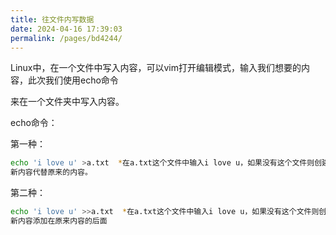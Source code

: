 ```yaml
---
title: 往文件内写数据
date: 2024-04-16 17:39:03
permalink: /pages/bd4244/
---
```


Linux中，在一个文件中写入内容，可以vim打开编辑模式，输入我们想要的内容，此次我们使用echo命令

来在一个文件夹中写入内容。

echo命令：

第一种：

```bash
echo 'i love u' >a.txt  *在a.txt这个文件中输入i love u，如果没有这个文件则创建。如果有这个文件，那么
新内容代替原来的内容。
```

第二种：

```bash
echo 'i love u' >>a.txt  *在a.txt这个文件中输入i love u，如果没有这个文件则创建.如果有这个文件，那么
新内容添加在原来内容的后面
```

